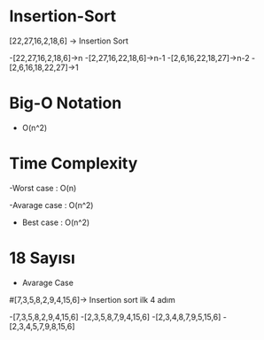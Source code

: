# Insertion-Sort


[22,27,16,2,18,6] -> Insertion Sort

-[22,27,16,2,18,6]->n
-[2,27,16,22,18,6]->n-1
-[2,6,16,22,18,27]->n-2
-[2,6,16,18,22,27]->1


# Big-O Notation 

- O(n^2)

# Time Complexity

-Worst case : O(n)

-Avarage case : O(n^2)

- Best case : O(n^2)

# 18 Sayısı 

- Avarage Case 

#[7,3,5,8,2,9,4,15,6]-> Insertion sort ilk 4 adım

-[7,3,5,8,2,9,4,15,6]
-[2,3,5,8,7,9,4,15,6]
-[2,3,4,8,7,9,5,15,6]
-[2,3,4,5,7,9,8,15,6]




